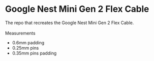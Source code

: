 # Google Nest Mini Gen 2 Flex Cable
The repo that recreates the Google Nest Mini Gen 2 Flex Cable.
<br><br>
Measurements
 - 0.6mm padding
 - 0.25mm pins
 - 0.35mm pins padding